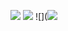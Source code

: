 ![](http://cdn.instructables.com/F1M/SD3E/HX5H5E47/F1MSD3EHX5H5E47.LARGE.jpg)
![](http://cdn.instructables.com/FAI/3980/HX5H5E57/FAI3980HX5H5E57.LARGE.jpg)
![](![](http://cdn.instructables.com/F6T/6CJ4/HX5H5E4W/F6T6CJ4HX5H5E4W.LARGE.jpg)
